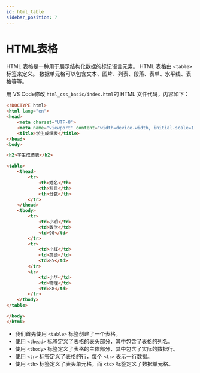```yaml
---
id: html_table
sidebar_position: 7
---
```


# HTML表格

HTML 表格是一种用于展示结构化数据的标记语言元素。
HTML 表格由 `<table>` 标签来定义。
数据单元格可以包含文本、图片、列表、段落、表单、水平线、表格等等。


用 VS Code修改 `html_css_basic/index.html`的 HTML 文件代码，内容如下：

```html title="index.html"
<!DOCTYPE html>
<html lang="en">
<head>
    <meta charset="UTF-8">
    <meta name="viewport" content="width=device-width, initial-scale=1.0">
    <title>学生成绩表</title>
</head>
<body>

<h2>学生成绩表</h2>

<table>
    <thead>
        <tr>
            <th>姓名</th>
            <th>科目</th>
            <th>分数</th>
        </tr>
    </thead>
    <tbody>
        <tr>
            <td>小明</td>
            <td>数学</td>
            <td>90</td>
        </tr>
        <tr>
            <td>小红</td>
            <td>英语</td>
            <td>85</td>
        </tr>
        <tr>
            <td>小华</td>
            <td>物理</td>
            <td>88</td>
        </tr>
    </tbody>
</table>

</body>
</html>

```


- 我们首先使用 `<table>` 标签创建了一个表格。
- 使用 `<thead>` 标签定义了表格的表头部分，其中包含了表格的列名。
- 使用 `<tbody>` 标签定义了表格的主体部分，其中包含了实际的数据行。
- 使用 `<tr>` 标签定义了表格的行，每个 `<tr>` 表示一行数据。
- 使用 `<th>` 标签定义了表头单元格，而 `<td>` 标签定义了数据单元格。